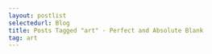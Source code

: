 ```yaml
---
layout: postlist
selectedurl: Blog
title: Posts Tagged "art" - Perfect and Absolute Blank
tag: art
---
```

